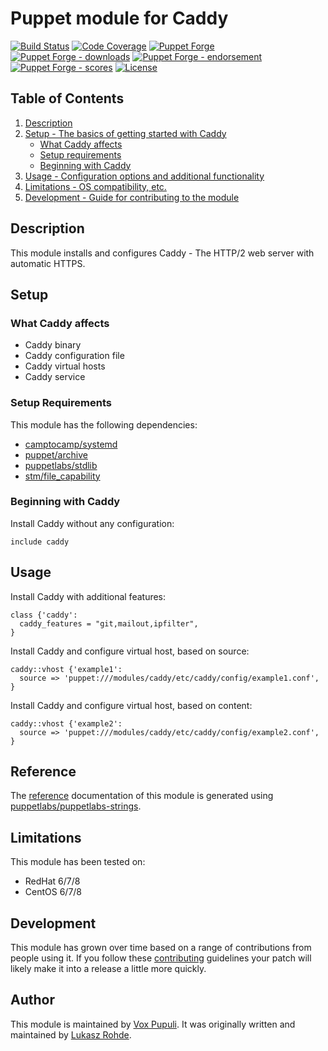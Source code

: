 
# Puppet module for Caddy

[![Build Status](https://travis-ci.org/voxpupuli/puppet-caddy.svg?branch=master)](https://travis-ci.org/voxpupuli/puppet-caddy)
[![Code Coverage](https://coveralls.io/repos/github/voxpupuli/puppet-caddy/badge.svg?branch=master)](https://coveralls.io/github/voxpupuli/puppet-caddy)
[![Puppet Forge](https://img.shields.io/puppetforge/v/puppet/caddy.svg)](https://forge.puppetlabs.com/puppet/caddy)
[![Puppet Forge - downloads](https://img.shields.io/puppetforge/dt/puppet/caddy.svg)](https://forge.puppetlabs.com/puppet/caddy)
[![Puppet Forge - endorsement](https://img.shields.io/puppetforge/e/puppet/caddy.svg)](https://forge.puppetlabs.com/puppet/caddy)
[![Puppet Forge - scores](https://img.shields.io/puppetforge/f/puppet/caddy.svg)](https://forge.puppetlabs.com/puppet/caddy)
[![License](https://img.shields.io/github/license/voxpupuli/puppet-caddy.svg)](https://github.com/voxpupuli/puppet-caddy/blob/master/LICENSE)

## Table of Contents

1. [Description](#description)
1. [Setup - The basics of getting started with Caddy](#setup)
    * [What Caddy affects](#what-Caddy-affects)
    * [Setup requirements](#setup-requirements)
    * [Beginning with Caddy](#beginning-with-Caddy)
1. [Usage - Configuration options and additional functionality](#usage)
1. [Limitations - OS compatibility, etc.](#limitations)
1. [Development - Guide for contributing to the module](#development)

## Description

This module installs and configures Caddy - The HTTP/2 web server with automatic
HTTPS.

## Setup

### What Caddy affects

* Caddy binary
* Caddy configuration file
* Caddy virtual hosts
* Caddy service

### Setup Requirements

This module has the following dependencies:

* [camptocamp/systemd](https://github.com/camptocamp/puppet-systemd)
* [puppet/archive](https://github.com/voxpupuli/puppet-archive)
* [puppetlabs/stdlib](https://github.com/puppetlabs/puppetlabs-stdlib)
* [stm/file_capability](https://github.com/smoeding/puppet-file_capability)

### Beginning with Caddy

Install Caddy without any configuration:

```puppet
include caddy
```

## Usage

Install Caddy with additional features:

```puppet
class {'caddy':
  caddy_features = "git,mailout,ipfilter",
}
```

Install Caddy and configure virtual host, based on source:

```puppet
caddy::vhost {'example1':
  source => 'puppet:///modules/caddy/etc/caddy/config/example1.conf',
}
````

Install Caddy and configure virtual host, based on content:

```puppet
caddy::vhost {'example2':
  source => 'puppet:///modules/caddy/etc/caddy/config/example2.conf',
}
```

## Reference

The [reference][1] documentation of this module is generated using [puppetlabs/puppetlabs-strings][2].

## Limitations

This module has been tested on:

* RedHat 6/7/8
* CentOS 6/7/8

## Development

This module has grown over time based on a range of contributions from people
using it. If you follow these [contributing][3] guidelines your patch will
likely make it into a release a little more quickly.

## Author

This module is maintained by [Vox Pupuli][4]. It was originally written and
maintained by [Lukasz Rohde][5].

[1]: https://github.com/voxpupuli/puppet-caddy/blob/master/REFERENCE.md
[2]: https://github.com/puppetlabs/puppetlabs-strings
[3]: https://github.com/voxpupuli/puppet-caddy/blob/master/.github/CONTRIBUTING.md
[4]: https://voxpupuli.org
[5]: https://github.com/CommanderK5